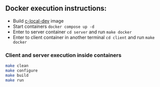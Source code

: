 ## Docker execution instructions:
- Build [c-local-dev](https://github.com/eduinlight/docker-local-dev/tree/master/c%2B%2B-local-dev) image
- Start containers `docker compose up -d`
- Enter to server container `cd server` and run `make docker`
- Enter to client container in another terminal `cd client` and run `make docker`

### Client and server execution inside containers
```BASH
make clean
make configure
make build
make run
```
